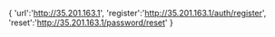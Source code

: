 {
'url':'http://35.201.163.1',
'register':'http://35.201.163.1/auth/register',
'reset':'http://35.201.163.1/password/reset'
}
